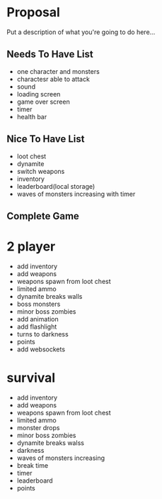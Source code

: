 # Proposal 

Put a description of what you're going to do here...

## Needs To Have List
- one character and monsters
- charactesr able to attack
- sound
- loading screen
- game over screen
- timer
- health bar

## Nice To Have List
- loot chest
- dynamite
- switch weapons
- inventory
- leaderboard(local storage)
- waves of monsters increasing with timer


## Complete Game
# 2 player
- add inventory
- add weapons
- weapons spawn from loot chest
- limited ammo
- dynamite breaks walls
- boss monsters
- minor boss zombies
- add animation
- add flashlight
- turns to darkness
- points
- add websockets
# survival
- add inventory
- add weapons
- weapons spawn from loot chest
- limited ammo
- monster drops
- minor boss zombies
- dynamite breaks walss
- darkness
- waves of monsters increasing
- break time
- timer
- leaderboard
- points


